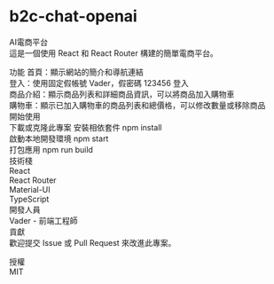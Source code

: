 # b2c-chat-openai
AI電商平台  
這是一個使用 React 和 React Router 構建的簡單電商平台。

功能
首頁：顯示網站的簡介和導航連結  
登入：使用固定假帳號 Vader，假密碼 123456 登入  
商品介紹：顯示商品列表和詳細商品資訊，可以將商品加入購物車  
購物車：顯示已加入購物車的商品列表和總價格，可以修改數量或移除商品  
開始使用  
下載或克隆此專案 
安裝相依套件 npm install  
啟動本地開發環境 npm start  
打包應用 npm run build  
技術棧  
React  
React Router  
Material-UI  
TypeScript  
開發人員  
Vader - 前端工程師  
貢獻  
歡迎提交 Issue 或 Pull Request 來改進此專案。  

授權  
MIT  
